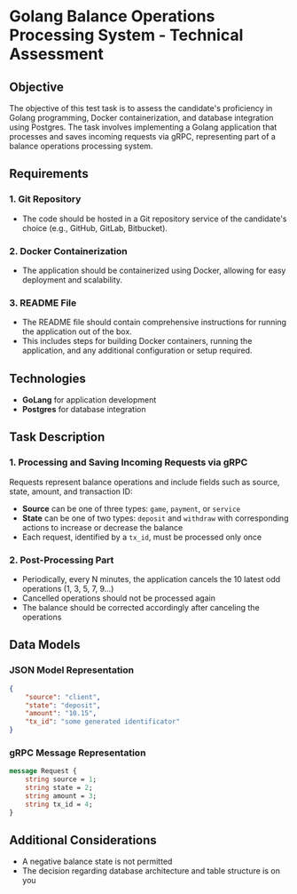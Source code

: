 # Golang Balance Operations Processing System - Technical Assessment

## Objective
The objective of this test task is to assess the candidate's proficiency in Golang programming, Docker containerization, and database integration using Postgres. The task involves implementing a Golang application that processes and saves incoming requests via gRPC, representing part of a balance operations processing system.

## Requirements

### 1. Git Repository
- The code should be hosted in a Git repository service of the candidate's choice (e.g., GitHub, GitLab, Bitbucket).

### 2. Docker Containerization
- The application should be containerized using Docker, allowing for easy deployment and scalability.

### 3. README File
- The README file should contain comprehensive instructions for running the application out of the box.
- This includes steps for building Docker containers, running the application, and any additional configuration or setup required.

## Technologies
- **GoLang** for application development
- **Postgres** for database integration

## Task Description

### 1. Processing and Saving Incoming Requests via gRPC
Requests represent balance operations and include fields such as source, state, amount, and transaction ID:

- **Source** can be one of three types: `game`, `payment`, or `service`
- **State** can be one of two types: `deposit` and `withdraw` with corresponding actions to increase or decrease the balance
- Each request, identified by a `tx_id`, must be processed only once

### 2. Post-Processing Part
- Periodically, every N minutes, the application cancels the 10 latest odd operations (1, 3, 5, 7, 9...)
- Cancelled operations should not be processed again
- The balance should be corrected accordingly after canceling the operations

## Data Models

### JSON Model Representation
```json
{
    "source": "client",
    "state": "deposit",
    "amount": "10.15",
    "tx_id": "some generated identificator"
}
```

### gRPC Message Representation
```protobuf
message Request {
    string source = 1;
    string state = 2;
    string amount = 3;
    string tx_id = 4;
}
```

## Additional Considerations
- A negative balance state is not permitted
- The decision regarding database architecture and table structure is on you
